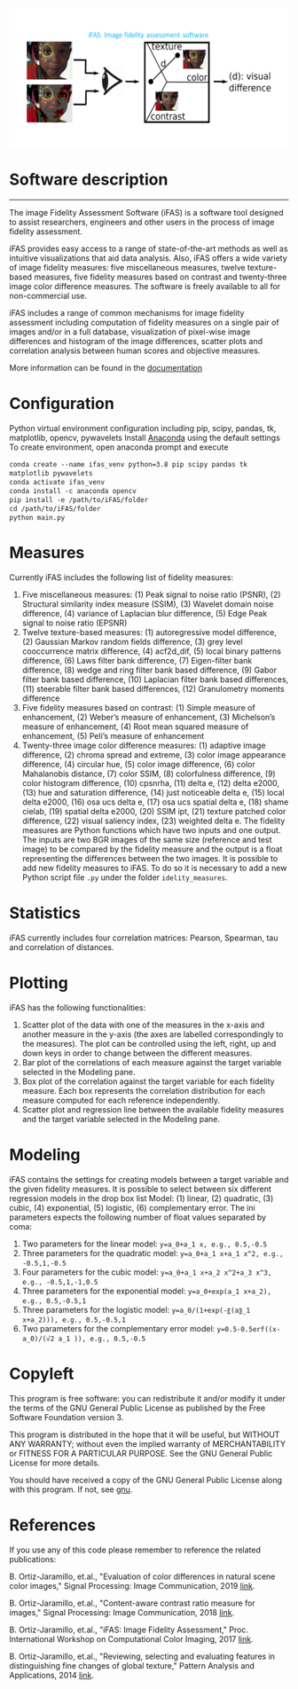 ![This is an image](/iFAS/docs/ifas_cover.png)

# Software description
--------------------
The image Fidelity Assessment Software (iFAS) is a software tool designed 
to assist researchers, engineers and other users in the process of image 
fidelity assessment.
 
iFAS provides easy access to a range of state-of-the-art methods as well 
as intuitive visualizations that aid data analysis. Also, iFAS offers a 
wide variety of image fidelity measures: five miscellaneous measures, 
twelve texture-based measures, five fidelity measures based on contrast 
and twenty-three image color difference measures. The software is freely 
available to all for non-commercial use. 

iFAS includes a range of common mechanisms for image fidelity assessment 
including computation of fidelity measures on a single pair of images and/or 
in a full database, visualization of pixel-wise image differences and 
histogram of the image differences, scatter plots and correlation analysis 
between human scores and objective measures.

More information can be found in the [documentation](/iFAS/docs/iFAS_user_guide.pdf)

# Configuration
Python virtual environment configuration including pip, scipy, pandas, tk, matplotlib, opencv, pywavelets
Install [Anaconda](https://www.anaconda.com/) using the default settings
To create environment, open anaconda prompt and execute
```
conda create --name ifas_venv python=3.8 pip scipy pandas tk matplotlib pywavelets
conda activate ifas_venv
conda install -c anaconda opencv
pip install -e /path/to/iFAS/folder
cd /path/to/iFAS/folder
python main.py
```

# Measures

Currently iFAS includes the following list of fidelity measures: 
1.	Five miscellaneous measures: (1) Peak signal to noise ratio (PSNR), (2) Structural similarity index measure (SSIM), (3) Wavelet domain noise difference, (4) variance of Laplacian blur difference, (5) Edge Peak signal to noise ratio (EPSNR)
2.	Twelve texture-based measures: (1) autoregressive model difference, (2) Gaussian Markov random fields difference, (3) grey level cooccurrence matrix difference, (4) acf2d_dif, (5) local binary patterns difference, (6) Laws filter bank difference, (7) Eigen-filter bank difference, (8) wedge and ring filter bank based difference, (9) Gabor filter bank based difference, (10) Laplacian filter bank based differences, (11) steerable filter bank based differences, (12) Granulometry moments difference
3.	Five fidelity measures based on contrast: (1) Simple measure of enhancement, (2) Weber’s measure of enhancement, (3) Michelson’s measure of enhancement, (4) Root mean squared measure of enhancement, (5) Peli’s measure of enhancement
4.	Twenty-three image color difference measures: (1) adaptive image difference, (2) chroma spread and extreme, (3) color image appearance difference, (4) circular hue, (5) color image difference, (6)  color Mahalanobis distance, (7) color SSIM, (8) colorfulness difference, (9) color histogram difference, (10) cpsnrha, (11) delta e, (12) delta e2000, (13) hue and saturation difference, (14) just noticeable delta e, (15) local delta e2000, (16) osa ucs delta e, (17) osa ucs spatial delta e, (18) shame cielab, (19) spatial delta e2000, (20) SSIM ipt, (21) texture patched color difference, (22) visual saliency index, (23) weighted delta e.
The fidelity measures are Python functions which have two inputs and one output. The inputs are two BGR images of the same size (reference and test image) to be compared by the fidelity measure and the output is a float representing the differences between the two images. It is possible to add new fidelity measures to iFAS. To do so it is necessary to add a new Python script file `.py` under the folder `idelity_measures`. 

# Statistics

iFAS currently includes four correlation matrices: Pearson, Spearman, tau and correlation of distances.

# Plotting 

iFAS has the following functionalities: 
1. Scatter plot of the data with one of the measures in the x-axis and another measure in the y-axis (the axes are labelled correspondingly to the measures). The plot can be controlled using the left, right, up and down keys in order to change between the different measures.
2. Bar plot of the correlations of each measure against the target variable selected in the Modeling pane.
3. Box plot of the correlation against the target variable for each fidelity measure. Each box represents 
the correlation distribution for each measure computed for each reference independently.
4. Scatter plot and regression line between the available fidelity measures and the target variable selected in the Modeling pane. 

# Modeling 

iFAS contains the settings for creating models between a target variable and the given fidelity measures. It is possible to select between six different regression models in the drop box list Model: (1) linear, (2) quadratic, (3) cubic, (4) exponential, (5) logistic, (6) complementary error. The ini parameters expects the following number of float values separated by coma: 
1. Two parameters for the linear model: `y=a_0+a_1 x, e.g., 0.5,-0.5`
2. Three parameters for the quadratic model: `y=a_0+a_1 x+a_1 x^2, e.g., -0.5,1,-0.5`
3. Four parameters for the cubic model: `y=a_0+a_1 x+a_2 x^2+a_3 x^3, e.g., -0.5,1,-1,0.5`
4. Three parameters for the exponential model: `y=a_0+exp⁡(a_1 x+a_2), e.g., 0.5,-0.5,1`
5. Three parameters for the logistic model: `y=a_0/(1+exp⁡(-〖(a〗_1 x+a_2))), e.g., 0.5,-0.5,1`
6. Two parameters for the complementary error model: `y=0.5-0.5erf⁡((x-a_0)/(√2 a_1 )), e.g., 0.5,-0.5`

# Copyleft

This program is free software: you can redistribute it and/or modify
it under the terms of the GNU General Public License as published by
the Free Software Foundation version 3.

This program is distributed in the hope that it will be useful,
but WITHOUT ANY WARRANTY; without even the implied warranty of
MERCHANTABILITY or FITNESS FOR A PARTICULAR PURPOSE.  See the
GNU General Public License for more details.

You should have received a copy of the GNU General Public License
along with this program.  If not, see [gnu](https://www.gnu.org/licenses/).

# References

If you use any of this code please remember to reference the related publications:

B. Ortiz-Jaramillo, et.al., "Evaluation of color differences in natural scene 
color images," Signal Processing: Image Communication, 2019
[link](https://www.sciencedirect.com/science/article/abs/pii/S0923596518301863).

B. Ortiz-Jaramillo, et.al., "Content-aware contrast ratio measure for images," 
Signal Processing: Image Communication, 2018
[link](https://www.sciencedirect.com/science/article/abs/pii/S0923596517302606).

B. Ortiz-Jaramillo, et.al., "iFAS: Image Fidelity Assessment," Proc. International 
Workshop on Computational Color Imaging, 2017
[link](https://link.springer.com/chapter/10.1007/978-3-319-56010-6_7).

B. Ortiz-Jaramillo, et.al., "Reviewing, selecting and evaluating features in 
distinguishing fine changes of global texture," Pattern Analysis and Applications, 2014
[link](https://link.springer.com/article/10.1007/s10044-013-0352-8).
